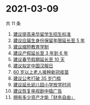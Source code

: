 # 2021-03-09

共 11 条

<!-- BEGIN ZHIHUSEARCH -->
<!-- 最后更新时间 Tue Mar 09 2021 08:38:52 GMT+0800 (China Standard Time) -->
1. [建议提高来华留学生招生标准](https://www.zhihu.com/search?q=留学生)
1. [建议应届生身份保留年限延长至 5 年](https://www.zhihu.com/search?q=应届生)
1. [建议缩短教育学制](https://www.zhihu.com/search?q=教育学制)
1. [建议产假延长至 3 年到 6 年](https://www.zhihu.com/search?q=产假)
1. [建议春节假期延长至 10 天](https://www.zhihu.com/search?q=春节假期)
1. [建议拟定中国汉服日](https://www.zhihu.com/search?q=汉服)
1. [60 岁以上老人接种新冠疫苗](https://www.zhihu.com/search?q=新冠疫苗)
1. [建议公考打破 35 岁门槛](https://www.zhihu.com/search?q=公考35岁门槛)
1. [建议延长幼儿园小学放学时间](https://www.zhihu.com/search?q=幼儿园放学时间)
1. [建议恢复电视剧中插广告](https://www.zhihu.com/search?q=电视剧广告)
1. [拥有多少资产才能「财务自由」](https://www.zhihu.com/search?q=财务自由)
<!-- END ZHIHUSEARCH -->
